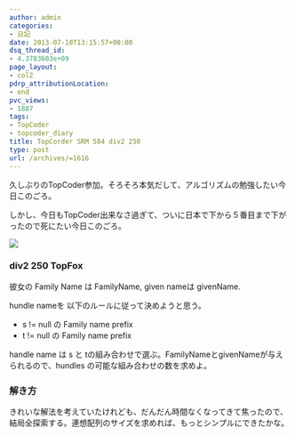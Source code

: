 ```yaml
---
author: admin
categories:
- 日記
date: 2013-07-10T13:15:57+00:00
dsq_thread_id:
- 4.3783603e+09
page_layout:
- col2
pdrp_attributionLocation:
- end
pvc_views:
- 1887
tags:
- TopCoder
- topcoder_diary
title: TopCorder SRM 584 div2 250
type: post
url: /archives/=1616
---
```


久しぶりのTopCoder参加。そろそろ本気だして、アルゴリズムの勉強したい今日このごろ。

しかし、今日もTopCoder出来なさ過ぎて、ついに日本で下から５番目まで下がったので死にたい今日このごろ。

![][1]

### div2 250 TopFox

彼女の Family Name は FamilyName, given nameは givenName.
  
hundle nameを 以下のルールに従って決めようと思う。

  * s != null の Family name prefix
  * t != null の Family name prefix

handle name は s と tの組み合わせで選ぶ。FamilyNameとgivenNameが与えられるので、hundles の可能な組み合わせの数を求めよ。

### 解き方

きれいな解法を考えていたけれども、だんだん時間なくなってきて焦ったので、結局全探索する。連想配列のサイズを求めれば、もっとシンプルにできたかな。

 [1]: https://lh4.ggpht.com/-LCEY6guDIQ4/Ud1jdx1zqYI/AAAAAAAAAkQ/45LEFpdY1aM/topcoder_srm584_div2.jpg